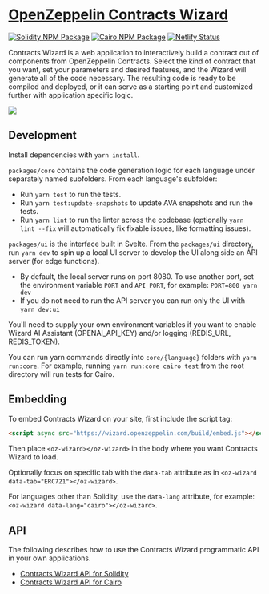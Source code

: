 # [OpenZeppelin Contracts Wizard](https://wizard.openzeppelin.com)

[![Solidity NPM Package](https://img.shields.io/npm/v/@openzeppelin/wizard?color=%234e5de4&label=%40openzeppelin%2Fwizard)](https://www.npmjs.com/package/@openzeppelin/wizard)
[![Cairo NPM Package](https://img.shields.io/npm/v/@openzeppelin/wizard-cairo?color=%23e55233&label=%40openzeppelin%2Fwizard-cairo)](https://www.npmjs.com/package/@openzeppelin/wizard-cairo)
[![Netlify Status](https://api.netlify.com/api/v1/badges/ca9b53e1-44eb-410d-aac7-31b2f5399b68/deploy-status)](https://app.netlify.com/sites/openzeppelin-contracts-wizard/deploys)

Contracts Wizard is a web application to interactively build a contract out of components from OpenZeppelin Contracts. Select the kind of contract that you want, set your parameters and desired features, and the Wizard will generate all of the code necessary. The resulting code is ready to be compiled and deployed, or it can serve as a starting point and customized further with application specific logic.

[![](./screenshot.png)](https://wizard.openzeppelin.com/)

## Development

Install dependencies with `yarn install`.

`packages/core` contains the code generation logic for each language under separately named subfolders. From each language's subfolder:

- Run `yarn test` to run the tests.
- Run `yarn test:update-snapshots` to update AVA snapshots and run the tests.
- Run `yarn lint` to run the linter across the codebase (optionally `yarn lint --fix` will automatically fix fixable issues, like formatting issues).

`packages/ui` is the interface built in Svelte. From the `packages/ui` directory, run `yarn dev` to spin up a local UI server to develop the UI along side an API server (for edge functions).

- By default, the local server runs on port 8080. To use another port, set the environment variable `PORT` and `API_PORT`, for example: `PORT=800 yarn dev`
- If you do not need to run the API server you can run only the UI with `yarn dev:ui`

You'll need to supply your own environment variables if you want to enable Wizard AI Assistant (OPENAI_API_KEY) and/or logging (REDIS_URL, REDIS_TOKEN).

You can run yarn commands directly into `core/{language}` folders with `yarn run:core`.
For example, running `yarn run:core cairo test` from the root directory will run tests for Cairo.

## Embedding

To embed Contracts Wizard on your site, first include the script tag:

```html
<script async src="https://wizard.openzeppelin.com/build/embed.js"></script>
```

Then place `<oz-wizard></oz-wizard>` in the body where you want Contracts Wizard to load.

Optionally focus on specific tab with the `data-tab` attribute as in `<oz-wizard data-tab="ERC721"></oz-wizard>`.

For languages other than Solidity, use the `data-lang` attribute, for example: `<oz-wizard data-lang="cairo"></oz-wizard>`.

## API

The following describes how to use the Contracts Wizard programmatic API in your own applications.

- [Contracts Wizard API for Solidity](packages/core/solidity/README.md)
- [Contracts Wizard API for Cairo](packages/core/cairo/README.md)
